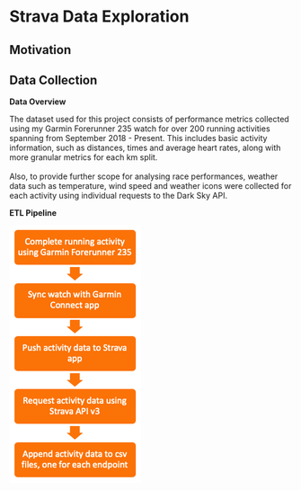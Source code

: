 # Strava Data Exploration

## Motivation


## Data Collection

**Data Overview**

The dataset used for this project consists of performance metrics collected using my Garmin Forerunner 235 watch for over 200 running activities spanning from September 2018 - Present. This includes basic activity information, such as distances, times and average heart rates, along with more granular metrics for each km split. <br/><br/>
Also, to provide further scope for analysing race performances, weather data such as temperature, wind speed and weather icons were collected for each activity using individual requests to the Dark Sky API.

**ETL Pipeline**

<img src="/images/ETL_pipeline.png" /> <br/><br/>

